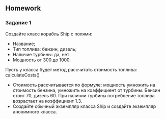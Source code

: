 ##  Homework

### Задание 1  

Создайте класс корабль Ship с полями:
- Название;
- Тип топлива: бензин, дизель;
- Наличие турбины: да, нет
- Мощность от 300 до 1000.  

Пусть у класса будет метод рассчитать стоимость топлива: calculateCosts()
- Стоимость рассчитывается  по формуле: мощность умножить на стоимость бензина, умножить на коэффициент от турбины.
Бензин стоит 70, дизель 60.
При наличии турбины потребление топлива возрастает на коэффициент 1.3.
- Создайте обычный экземпляр класса Ship и создайте экземпляр анонимного класса.